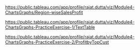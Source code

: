 https://public.tableau.com/app/profile/rajat.dutta/viz/Module4-ChartsGraphs/Region-wiseSalesProfit

https://public.tableau.com/app/profile/rajat.dutta/viz/Module4-ChartsGraphs-PracticeExercise-1/TextTable

https://public.tableau.com/app/profile/rajat.dutta/viz/Module4-ChartsGraphs-PracticeExercise-2/ProfitbyTopCust
